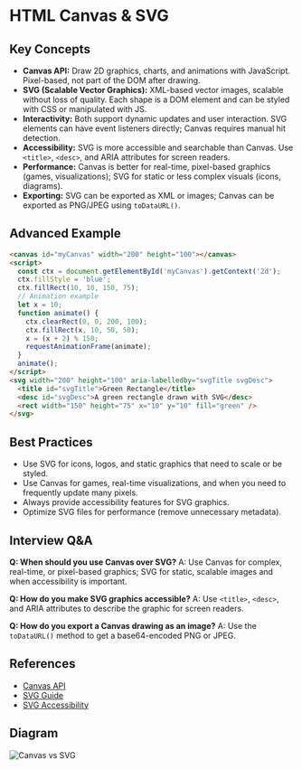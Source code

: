 # HTML Canvas & SVG

## Key Concepts
- **Canvas API:** Draw 2D graphics, charts, and animations with JavaScript. Pixel-based, not part of the DOM after drawing.
- **SVG (Scalable Vector Graphics):** XML-based vector images, scalable without loss of quality. Each shape is a DOM element and can be styled with CSS or manipulated with JS.
- **Interactivity:** Both support dynamic updates and user interaction. SVG elements can have event listeners directly; Canvas requires manual hit detection.
- **Accessibility:** SVG is more accessible and searchable than Canvas. Use `<title>`, `<desc>`, and ARIA attributes for screen readers.
- **Performance:** Canvas is better for real-time, pixel-based graphics (games, visualizations); SVG for static or less complex visuals (icons, diagrams).
- **Exporting:** SVG can be exported as XML or images; Canvas can be exported as PNG/JPEG using `toDataURL()`.

## Advanced Example
```html
<canvas id="myCanvas" width="200" height="100"></canvas>
<script>
  const ctx = document.getElementById('myCanvas').getContext('2d');
  ctx.fillStyle = 'blue';
  ctx.fillRect(10, 10, 150, 75);
  // Animation example
  let x = 10;
  function animate() {
    ctx.clearRect(0, 0, 200, 100);
    ctx.fillRect(x, 10, 50, 50);
    x = (x + 2) % 150;
    requestAnimationFrame(animate);
  }
  animate();
</script>
<svg width="200" height="100" aria-labelledby="svgTitle svgDesc">
  <title id="svgTitle">Green Rectangle</title>
  <desc id="svgDesc">A green rectangle drawn with SVG</desc>
  <rect width="150" height="75" x="10" y="10" fill="green" />
</svg>
```

## Best Practices
- Use SVG for icons, logos, and static graphics that need to scale or be styled.
- Use Canvas for games, real-time visualizations, and when you need to frequently update many pixels.
- Always provide accessibility features for SVG graphics.
- Optimize SVG files for performance (remove unnecessary metadata).

## Interview Q&A
**Q: When should you use Canvas over SVG?**
A: Use Canvas for complex, real-time, or pixel-based graphics; SVG for static, scalable images and when accessibility is important.

**Q: How do you make SVG graphics accessible?**
A: Use `<title>`, `<desc>`, and ARIA attributes to describe the graphic for screen readers.

**Q: How do you export a Canvas drawing as an image?**
A: Use the `toDataURL()` method to get a base64-encoded PNG or JPEG.

## References
- [Canvas API](https://developer.mozilla.org/en-US/docs/Web/API/Canvas_API)
- [SVG Guide](https://developer.mozilla.org/en-US/docs/Web/SVG)
- [SVG Accessibility](https://www.w3.org/WAI/tutorials/images/svg/)

## Diagram
![Canvas vs SVG](https://developer.mozilla.org/en-US/docs/Web/SVG/canvas-vs-svg.png)
